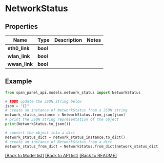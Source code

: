 # NetworkStatus


## Properties

Name | Type | Description | Notes
------------ | ------------- | ------------- | -------------
**eth0_link** | **bool** |  |
**wlan_link** | **bool** |  |
**wwan_link** | **bool** |  |

## Example

```python
from span_panel_api.models.network_status import NetworkStatus

# TODO update the JSON string below
json = "{}"
# create an instance of NetworkStatus from a JSON string
network_status_instance = NetworkStatus.from_json(json)
# print the JSON string representation of the object
print(NetworkStatus.to_json())

# convert the object into a dict
network_status_dict = network_status_instance.to_dict()
# create an instance of NetworkStatus from a dict
network_status_from_dict = NetworkStatus.from_dict(network_status_dict)
```
[[Back to Model list]](../README.md#documentation-for-models) [[Back to API list]](../README.md#documentation-for-api-endpoints) [[Back to README]](../README.md)
